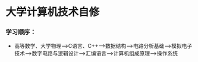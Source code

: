 # 大学计算机技术自修
### 学习顺序：
- 高等数学、大学物理-->C语言、C++-->数据结构-->电路分析基础-->模拟电子技术-->数字电路与逻辑设计-->汇编语言-->计算机组成原理-->操作系统
